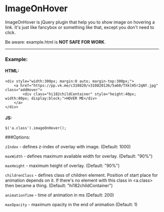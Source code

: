 ImageOnHover
============

ImageOnHover is jQuery plugin that help you to show image on hovering a link.
It's just like fancybox or something like that, except you don't need to click.

Be aware: example.html is **NOT SAFE FOR WORK**.

---

### Example:

#### HTML:
```
<div style="width:300px; margin:0 auto; margin-top:300px;">
	<a href="https://pp.vk.me/c310820/v310820136/5a60/TXklH5r2qNY.jpg" class="addHover">
		<div class="hi182childContainer" style="height:40px; width:80px; display:block;">HOVER ME</div>
	</a>
</div>
```

#### JS:
```
$('a.class').imageOnHover();
```

###Options:

`zIndex` - defines z-index of overlay with image. (Default: 1000)

`maxWidth` - defines maximum available width for overlay. (Default: "90%")

`maxHeight` - maximum height of overlay. (Default: "90%")

`childrenClass` - defines class of children element. Position of start place for animation depends on it. If there's no element with this class in <a.class> then <a> became a thing. (Default: "hi182childContainer")

`animationTime` - time of animation in ms (Default: 200)

`maxOpacity` - maximum opacity in the end of animation (Default: 1)


